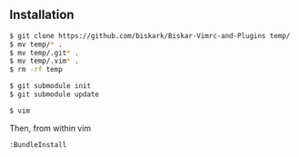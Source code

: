 Installation
------------

```bash
$ git clone https://github.com/biskark/Biskar-Vimrc-and-Plugins temp/
$ mv temp/* .
$ mv temp/.git* .
$ mv temp/.vim* .
$ rm -rf temp

$ git submodule init
$ git submodule update

$ vim
```

Then, from within vim

```vim
:BundleInstall
```
